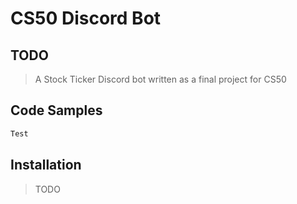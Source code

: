 # CS50 Discord Bot
 
## TODO

> A Stock Ticker Discord bot written as a final project for CS50

## Code Samples
```Javascript
Test
```


## Installation

> TODO
